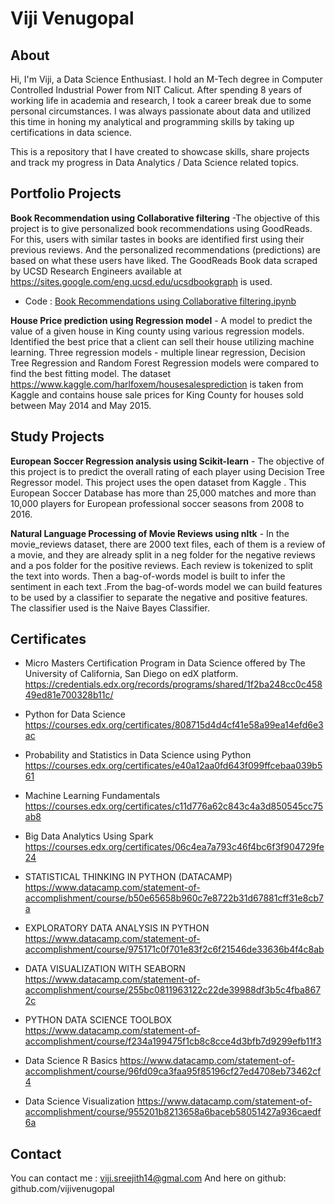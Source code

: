 # Viji Venugopal #

## About ##

Hi, I'm Viji, a Data Science Enthusiast. I hold an M-Tech degree in Computer Controlled Industrial Power from NIT Calicut.
After spending 8 years of working life in academia and research, I took a career break due to some personal circumstances. I was always
passionate about data and utilized this time in honing my analytical and programming skills by taking up certifications in data science.

This is a repository that I have created to showcase skills, share projects and track my progress in Data Analytics / Data Science related topics.

## Portfolio Projects ##
**Book Recommendation using Collaborative filtering** -The objective of this project is to give personalized book recommendations using GoodReads. For this, users with similar tastes in books are identified first using their previous reviews. And the personalized recommendations (predictions) are based on what these users have liked. The GoodReads Book data scraped by UCSD Research Engineers available at https://sites.google.com/eng.ucsd.edu/ucsdbookgraph is used.
* Code : [Book Recommendations using Collaborative filtering.ipynb](https://github.com/vijivenugopal/Book-Recommendations-using-Collaborative-filtering)

**House Price prediction using Regression model** - A model to predict the value of a given house in King county using various regression models. Identified the best price that a client can sell their house utilizing machine learning. Three regression models - multiple linear regression, Decision Tree Regression and Random Forest Regression models were compared to find the best fitting model. The dataset https://www.kaggle.com/harlfoxem/housesalesprediction is taken from Kaggle and contains house sale prices for King County for houses sold between May 2014 and May 2015.


## Study Projects ##
**European Soccer Regression analysis using Scikit-learn** - The objective of this project is to predict the overall rating of each player using Decision Tree Regressor model. This project uses the open dataset from Kaggle . This European Soccer Database has more than 25,000 matches and more than 10,000 players for European professional soccer seasons from 2008 to 2016.

**Natural Language Processing of Movie Reviews using nltk** - In the movie_reviews dataset, there are 2000 text files, each of them is a review of a movie, and they are already split in a neg folder for the negative reviews and a pos folder for the positive reviews. Each review is tokenized to split the text into words. Then a bag-of-words model is built to infer the sentiment in each text .From the bag-of-words model we can build features to be used by a classifier to separate the negative and positive features. The classifier used is the Naive Bayes Classifier.

## Certificates ##

- Micro Masters Certification Program in Data Science offered by The University of California, San Diego on edX platform. https://credentials.edx.org/records/programs/shared/1f2ba248cc0c45849ed81e700328b11c/

- Python for Data Science https://courses.edx.org/certificates/808715d4d4cf41e58a99ea14efd6e3ac

- Probability and Statistics in Data Science using Python https://courses.edx.org/certificates/e40a12aa0fd643f099ffcebaa039b561

- Machine Learning Fundamentals https://courses.edx.org/certificates/c11d776a62c843c4a3d850545cc75ab8

- Big Data Analytics Using Spark
https://courses.edx.org/certificates/06c4ea7a793c46f4bc6f3f904729fe24

- STATISTICAL THINKING IN PYTHON (DATACAMP)
https://www.datacamp.com/statement-of-accomplishment/course/b50e65658b960c7e8722b31d67881cff31e8cb7a

- EXPLORATORY DATA ANALYSIS IN PYTHON
https://www.datacamp.com/statement-of-accomplishment/course/975171c0f701e83f2c6f21546de33636b4f4c8ab

- DATA VISUALIZATION WITH SEABORN
https://www.datacamp.com/statement-of-accomplishment/course/255bc0811963122c22de39988df3b5c4fba8672c

- PYTHON DATA SCIENCE TOOLBOX
https://www.datacamp.com/statement-of-accomplishment/course/f234a199475f1cb8c8cce4d3bfb7d9299efb11f3

- Data Science R Basics https://www.datacamp.com/statement-of-accomplishment/course/96fd09ca3faa95f85196cf27ed4708eb73462cf4 

-	Data Science Visualization  https://www.datacamp.com/statement-of-accomplishment/course/955201b8213658a6baceb58051427a936caedf6a


## Contact ##
You can contact me : viji.sreejith14@gmal.com
And here on github: github.com/vijivenugopal

<!---
vijivenugopal/vijivenugopal is a ✨ special ✨ repository because its `README.md` (this file) appears on your GitHub profile.
You can click the Preview link to take a look at your changes.
--->
